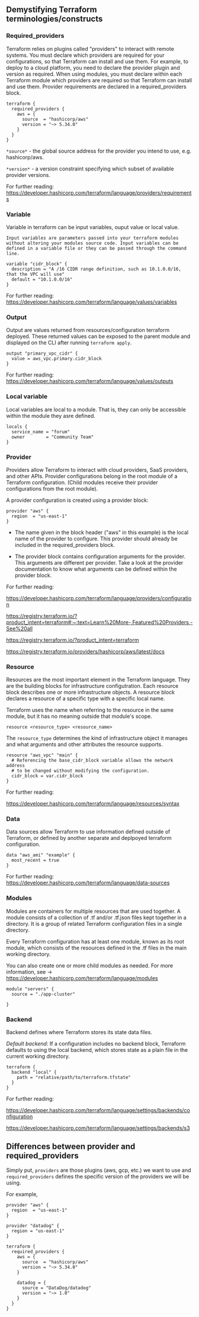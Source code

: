 ## Demystifying Terraform terminologies/constructs

### Required_providers

Terraform relies on plugins called "providers" to interact with remote systems. You must declare which providers are required for your configurations, so that Terraform can install and use them. For example, to deploy to a cloud platform, you need to declare the provider plugin and version as required. When using modules, you must declare within each Terraform module which providers are required so that Terraform can install and use them. Provider requirements are declared in a required_providers block.

```
terraform {
  required_providers {
    aws = {
      source  = "hashicorp/aws"
      version = "~> 5.34.0"
    }
  }
}
```

`*source*` - the global source address for the provider you intend to use, e.g. hashicorp/aws.

`*version*` - a version constraint specifying which subset of available provider versions.


For further reading: https://developer.hashicorp.com/terraform/language/providers/requirements

### Variable 

Variable in terraform can be input variables, ouput value or local value. 

`Input variables are parameters passed into your terraform modules without altering your modules source code. Input variables can be defined in a variable file or they can be passed through the command line.`

```
variable "cidr_block" {
  description = "A /16 CIDR range definition, such as 10.1.0.0/16, that the VPC will use"
  default = "10.1.0.0/16"
}
```

For further reading: https://developer.hashicorp.com/terraform/language/values/variables

### Output 

Output are values returned from resources/configuration terraform deployed. These returned values can be exposed to the parent module and displayed on the CLI after running `terraform apply`.

```
output "primary_vpc_cidr" {
  value = aws_vpc.primary.cidr_block
}
```

For further reading: https://developer.hashicorp.com/terraform/language/values/outputs

### Local variable 

Local variables are local to a module. That is, they can only be accessible within the module they asre defined. 

```
locals {
  service_name = "forum"
  owner        = "Community Team"
}
```

### Provider 

Providers allow Terraform to interact with cloud providers, SaaS providers, and other APIs. Provider configurations belong in the root module of a Terraform configuration. (Child modules receive their provider configurations from the root module).

A provider configuration is created using a provider block:

```
provider "aws" {
  region  = "us-east-1"
}
```

- The name given in the block header ("aws" in this example) is the local name of the provider to configure. This provider should already be included in the required_providers block.

- The provider block contains configuration arguments for the provider. This arguments are different per provider. Take a look at the provider documentation to know what arguments can be defined within the provider block.

For further reading: 

https://developer.hashicorp.com/terraform/language/providers/configuration

https://registry.terraform.io/?product_intent=terraform#:~:text=Learn%20More-,Featured%20Providers,-See%20all

https://registry.terraform.io/?product_intent=terraform

https://registry.terraform.io/providers/hashicorp/aws/latest/docs


### Resource 

Resources are the most important element in the Terraform language. They are the building blocks for infrastructure configutration. Each resource block describes one or more infrastructure objects. A resource block declares a resource of a specific type with a specific local name. 

Terraform uses the name when referring to the resource in the same module, but it has no meaning outside that module's scope.

`resource <resource_type> <resource_name>`

The `resource_type` determines the kind of infrastructure object it manages and what arguments and other attributes the resource supports.

```
resource "aws_vpc" "main" {
  # Referencing the base_cidr_block variable allows the network address
  # to be changed without modifying the configuration.
  cidr_block = var.cidr_block
}
```

For further reading:

https://developer.hashicorp.com/terraform/language/resources/syntax

### Data 

Data sources allow Terraform to use information defined outside of Terraform, or defined by another separate and deplpoyed terraform configuration.

```
data "aws_ami" "example" {
  most_recent = true
}
```

For further reading: https://developer.hashicorp.com/terraform/language/data-sources

### Modules 

Modules are containers for multiple resources that are used together. A module consists of a collection of .tf and/or .tf.json files kept together in a directory. It is a group of related Terraform configuration files in a single directory.

Every Terraform configuration has at least one module, known as its root module, which consists of the resources defined in the .tf files in the main working directory.

You can also create one or more child modules as needed. For more information, see -> https://developer.hashicorp.com/terraform/language/modules

```
module "servers" {
  source = "./app-cluster"

}
```

### Backend 

Backend defines where Terraform stores its state data files.

*Default backend:* If a configuration includes no backend block, Terraform defaults to using the local backend, which stores state as a plain file in the current working directory.

```
terraform {
  backend "local" {
    path = "relative/path/to/terraform.tfstate"
  }
}
```

For further reading:

https://developer.hashicorp.com/terraform/language/settings/backends/configuration

https://developer.hashicorp.com/terraform/language/settings/backends/s3


## Differences between provider and required_providers

Simply put, `providers` are those plugins (aws, gcp, etc.) we want to use and `required_providers` defines the specific version of the providers we will be using.

For example,

```
provider "aws" {
  region  = "us-east-1"
}

provider "datadog" {
  region = "us-east-1"
}
```

```
terraform {
  required_providers {
    aws = {
      source  = "hashicorp/aws"
      version = "~> 5.34.0"
    }

    datadog = {
      source = "DataDog/datadog"
      version = "~> 1.0"
    }
  }
}
```
